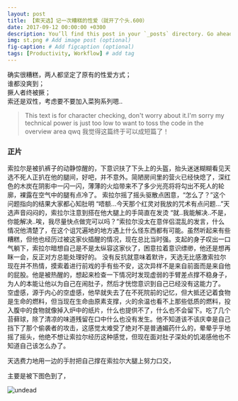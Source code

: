 ```yaml
---
layout: post
title: 【索天选】记一次糟糕的性爱（就开了个头.600）
date: 2017-09-12 00:00:00 +0300
description: You’ll find this post in your `_posts` directory. Go ahead and edit it and re-build the site to see your changes. # Add post description (optional)
img: st.png # Add image post (optional)
fig-caption: # Add figcaption (optional)
tags: [Productivity, Workflow] # add tag
---
```


 
确实很糟糕，两人都坚定了原有的性爱方式；  
谁都没爽到；  
撅人者终被撅；  
索还是双性，考虑要不要加入菜狗系列嗯..

>This text is for character checking, don't worry about it.I'm sorry my technical power is just too low to want to toss the code in the overview area qwq
我觉得这篇终于可以成短篇了！

###  正片

索拉尔是被扒裤子的动静惊醒的，下意识扶了下头上的头盔，抬头迷迷糊糊看见天选不死人正扒在他的腿间，好吧，并不意外。简陋房间里的营火已经快熄了，深红色的木炭在阴影中一闪一闪，薄薄的火焰带来不了多少光亮将将勾出不死人的轮廓，裸露在空气中的腿有点冷了。
索拉尔摇了摇头驱散点困意，“怎么了？”这个问题指向的结果大家都心知肚明
“唔额...今天那个红灵对我放的咒术有点问题...”天选声音闷闷的，索拉尔注意到搭在他大腿上的手简直在发烫
“就..我能解决..不是，你能解决..唉，我尽量快点做完可以吗？”索拉尔没太在意伴侣混乱的发言，什么情况他清楚了，在这个诅咒遍地的地方遇上什么怪东西都有可能。虽然听起来有些糟糕，但他也经历过被这家伙插醒的情况，现在总比当时强。支起的身子叹出一口气躺下，索拉尔暗想自己是不是太纵容这家伙了，困意拉着意识缥缈，他还是想再眯一会，反正对方总能处理好的。
没有反抗就意味着默许，天选无比感激索拉尔现在并不热情，摸索着进行前戏的手有些不安，这次异样不是来自前面而是来自他的屁股。他是被热醒的，想起来检查一下情况时发现虚弱的手臂差点撑不稳身子，为人的本能让他以为自己在闹肚子，然后才恍惚意识到自己已经没有这能力了。
空虚感，源于内心的空虚感，他早就失去了在不死院前的记忆，但大抵还记着食物是生命的燃料，但当现在生命由原素支撑，火的余温也看不上那些低质的燃料，投入腹中的食物就像掉入炉中的纸片，什么也提供不了，什么也不会留下。吃了几个苔藓球，除了清凉的味道残留在口中什么也没有发生。他不知道该不该庆幸是自己挡下了那个偷袭者的攻击，这感觉太难受了绝对不是普通媚药什么的，晕晕乎乎地摇了摇头，他绝不想让索拉尔经历这种感觉，但现在面对肚子深处的饥渴感他也不知道自己该怎么办了。

天选费力地用一边的手肘把自己撑在索拉尔大腿上努力口交，

主要是被下图色到了，


![undead]({{site.baseurl}}/assets/img/QQ图片20240305185813.jpg)

